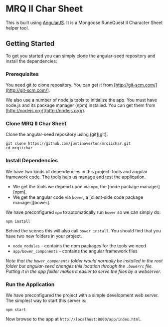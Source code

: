 # MRQ II Char Sheet

This is built using [AngularJS](http://angularjs.org/).  It is a Mongoose RuneQuest II Character Sheet helper tool.

## Getting Started

To get you started you can simply clone the angular-seed repository and install the dependencies:

### Prerequisites

You need git to clone repository. You can get it from
[http://git-scm.com/](http://git-scm.com/).

We also use a number of node.js tools to initialize the app. You must have node.js and
its package manager (npm) installed.  You can get them from [http://nodejs.org/](http://nodejs.org/).

### Clone MRQ II Char Sheet

Clone the angular-seed repository using [git][git]:

```
git clone https://github.com/justinoverton/mrqiichar.git
cd mrqiichar
```

### Install Dependencies

We have two kinds of dependencies in this project: tools and angular framework code.  The tools help
us manage and test the application.

* We get the tools we depend upon via `npm`, the [node package manager][npm].
* We get the angular code via `bower`, a [client-side code package manager][bower].

We have preconfigured `npm` to automatically run `bower` so we can simply do:

```
npm install
```

Behind the scenes this will also call `bower install`.  You should find that you have two new
folders in your project.

* `node_modules` - contains the npm packages for the tools we need
* `app/bower_components` - contains the angular framework files

*Note that the `bower_components` folder would normally be installed in the root folder but
angular-seed changes this location through the `.bowerrc` file.  Putting it in the app folder makes
it easier to serve the files by a webserver.*

### Run the Application

We have preconfigured the project with a simple development web server.  The simplest way to start
this server is:

```
npm start
```

Now browse to the app at `http://localhost:8000/app/index.html`.